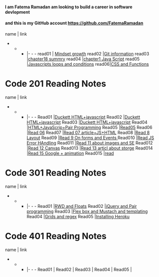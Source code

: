 

#### I am Fatema Ramadan am looking to build a career in software devlopment 
#### and this is my GitHub account https://github.com/FatemaRamadan 

name | link 
- - - |- - - 
read01 | [Mindset growth](https://fatemaramadan.github.io/reading-notes/102/read01)
read02 |[Git information](https://fatemaramadan.github.io/reading-notes/102/read02)
read03 |[chapter18 summry](https://fatemaramadan.github.io/reading-notes/102/read03)
read04 |[chapter1 Java Script](https://fatemaramadan.github.io/reading-notes/102/read04)
read05 |[Javascripts loops and conditions](https://fatemaramadan.github.io/reading-notes/102/read05.md)
read06|[CSS and Functions](https://fatemaramadan.github.io/reading-notes/102/read06)

# Code 201 Reading Notes

name | link 
- - - |- - - 
Read01 |[Duckett HTML+javascript](https://fatemaramadan.github.io/reading-notes/201/read1.md)
Read02 |[Duckett HTML+javascript](https://fatemaramadan.github.io/reading-notes/201/read02.md)
Read03 |[Duckett HTML+javascript](https://fatemaramadan.github.io/reading-notes/201/read03.md)
Read04 |[HTML+JavaScrip+Pair Programming](https://fatemaramadan.github.io/reading-notes/201/read04.md)
Read05 |[Read05](201/read05.md)
Read06 |[Read 06](https://fatemaramadan.github.io/reading-notes/201/read06.md)
Read07 |[Read 07 article+JS+HTML](https://fatemaramadan.github.io/reading-notes/201/read07.md)
Read08 |[Read 8 Layout](https://fatemaramadan.github.io/reading-notes/201/read08.md)
Read09 |[Read 9 On forms and Events ](https://fatemaramadan.github.io/reading-notes/201/read09.md)
Read010 |[Read JS Error HAndling](https://fatemaramadan.github.io/reading-notes/201/read010.md)
Read011 |[Read 11 about images and SE](https://fatemaramadan.github.io/reading-notes/201/read011.md)
Read012 |[Read 12 Canvas](https://fatemaramadan.github.io/reading-notes/201/read012.md)
Read013 |[Read 13 articl about storge](https://fatemaramadan.github.io/reading-notes/201/read13.md)
Read014 |[Read 15 Google + animation](201/read14.md)
Read015 |[read](https://fatemaramadan.github.io/reading-notes/201/read15.md)

# Code 301 Reading Notes

name | link 
- - - |- - - 
Read01 |[RWD and Floats](https://fatemaramadan.github.io/reading-notes/301/read01.md)
Read02 |[jQuery and Pair programming](https://fatemaramadan.github.io/reading-notes/301/read02.md)
Read03 |[Flex box and Mustach and templating](https://fatemaramadan.github.io/reading-notes/301/read03.md)
Read04 |[Grids and regex](https://fatemaramadan.github.io/reading-notes/301/read04.md)
Read05 |[Installing Heroku](https://fatemaramadan.github.io/reading-notes/301/read05.md)


# Code 401 Reading Notes


name | link 
- - - |- - - 
Read01 |[]()
Read02 |[]()
Read03 |[]()
Read04 |[]()
Read05 |[]()